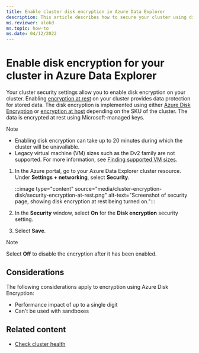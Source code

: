 ```yaml
---
title: Enable cluster disk encryption in Azure Data Explorer
description: This article describes how to secure your cluster using disk encryption in Azure Data Explorer within the Azure portal.
ms.reviewer: alokd
ms.topic: how-to
ms.date: 04/12/2022
---
```


# Enable disk encryption for your cluster in Azure Data Explorer

Your cluster security settings allow you to enable disk encryption on your cluster. Enabling [encryption at rest](/azure/security/fundamentals/encryption-atrest) on your cluster provides data protection for stored data. The disk encryption is implemented using either [Azure Disk Encryption](/azure/security/azure-security-disk-encryption-overview) or [encryption at host](/azure/virtual-machines/disks-enable-host-based-encryption-portal) depending on the SKU of the cluster. The data is encrypted at rest using Microsoft-managed keys.

> [!NOTE]
>
> * Enabling disk encryption can take up to 20 minutes during which the cluster will be unavailable.
> * Legacy virtual machine (VM) sizes such as the Dv2 family are not supported. For more information, see [Finding supported VM sizes](/azure/virtual-machines/windows/disks-enable-host-based-encryption-powershell).

1. In the Azure portal, go to your Azure Data Explorer cluster resource. Under **Settings + networking**, select **Security**.

    :::image type="content" source="media/cluster-encryption-disk/security-encryption-at-rest.png" alt-text="Screenshot of security page, showing disk encryption at rest being turned on.":::

1. In the **Security** window, select **On** for the **Disk encryption** security setting.

1. Select **Save**.

> [!NOTE]
> Select **Off** to disable the encryption after it has been enabled.

## Considerations

The following considerations apply to encryption using Azure Disk Encryption:

* Performance impact of up to a single digit
* Can't be used with sandboxes

## Related content

* [Check cluster health](check-cluster-health.md)
